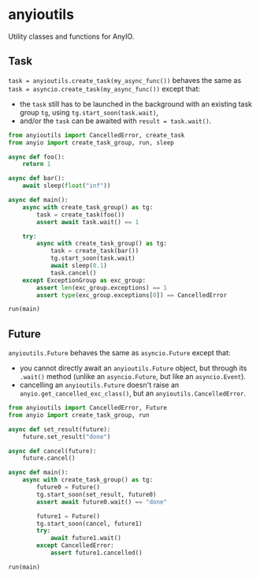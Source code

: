 # anyioutils

Utility classes and functions for AnyIO.

## Task

`task = anyioutils.create_task(my_async_func())` behaves the same as `task = asyncio.create_task(my_async_func())` except that:
- the `task` still has to be launched in the background with an existing task group `tg`, using `tg.start_soon(task.wait)`,
- and/or the `task` can be awaited with `result = task.wait()`.

```py
from anyioutils import CancelledError, create_task
from anyio import create_task_group, run, sleep

async def foo():
    return 1

async def bar():
    await sleep(float("inf"))

async def main():
    async with create_task_group() as tg:
        task = create_task(foo())
        assert await task.wait() == 1

    try:
        async with create_task_group() as tg:
            task = create_task(bar())
            tg.start_soon(task.wait)
            await sleep(0.1)
            task.cancel()
    except ExceptionGroup as exc_group:
        assert len(exc_group.exceptions) == 1
        assert type(exc_group.exceptions[0]) == CancelledError

run(main)
```

## Future

`anyioutils.Future` behaves the same as `asyncio.Future` except that:
- you cannot directly await an `anyioutils.Future` object, but through its `.wait()` method (unlike an `asyncio.Future`, but like an `asyncio.Event`).
- cancelling an `anyioutils.Future` doesn't raise an `anyio.get_cancelled_exc_class()`, but an `anyioutils.CancelledError`.

```py
from anyioutils import CancelledError, Future
from anyio import create_task_group, run

async def set_result(future):
    future.set_result("done")

async def cancel(future):
    future.cancel()

async def main():
    async with create_task_group() as tg:
        future0 = Future()
        tg.start_soon(set_result, future0)
        assert await future0.wait() == "done"

        future1 = Future()
        tg.start_soon(cancel, future1)
        try:
            await future1.wait()
        except CancelledError:
            assert future1.cancelled()

run(main)
```
